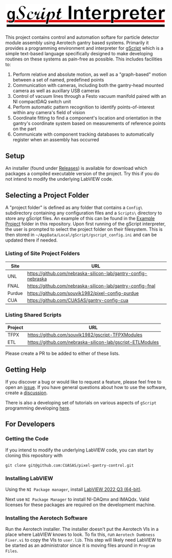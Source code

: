 ![gScript Interpreter](https://raw.githubusercontent.com/CUASAS/pixel-gantry-control/master/gScript_header.png)

This project contains control and automation softare for particle detector module assembly using Aerotech gantry based systems. Primarily it provides a programming environment and interpreter for [gScript](https://github.com/CUASAS/pixel-gantry-control/blob/master/Gantry/gScript%20Application/gScript%20Documentation.md) which is a simple text-based language specifically designed to make developing routines on these systems as pain-free as possible. This includes facilities to:

  1. Perform relative and absolute motion, as well as a "graph-based" motion between a set of named, predefined points
  2. Communication with cameras, including both the gantry-head mounted camera as well as auxillary USB cameras
  3. Control of vacuum lines through a Festo vacuum manifold paired with an NI compactDAQ switch unit
  4. Perform automatic pattern recognition to identify points-of-interest within any camera's field of vision
  5. Coordinate fitting to find a component's location and orientation in the gantry's coordinate system based on measurements of reference points on the part
  6. Communicate with component tracking databases to automatically register when an assembly has occurred


## Setup

An installer (found under [Releases](https://github.com/CUASAS/pixel-gantry-control/releases)) is available for download which packages a compiled executable version of the project. Try this if you do not intend to modify the underlying LabVIEW code.

## Selecting a Project Folder

A "project folder" is defined as any folder that contains a `Config\` subdirectory containing any configuration files and a `Scripts\` directory to store any gScript files. An example of this can be found in the [Example Project](https://github.com/CUASAS/pixel-gantry-control/tree/master/Example%20Project) folder in this repository. Upon first running of the gScript interpreter, the user is prompted to select the project folder on their filesystem. This is then stored in `~/AppData/Local/gScript/gscript_config.ini` and can be updated there if needed.

### Listing of Site Project Folders

| Site      | URL                                                                 |
|-----------|---------------------------------------------------------------------|
| UNL       | https://github.com/nebraska-silicon-lab/gantry-config-nebraska      |
| FNAL      | https://github.com/nebraska-silicon-lab/gantry-config-fnal          |
| Purdue    | https://github.com/souvik1982/pixel-config-purdue                   |
| CUA       | https://github.com/CUASAS/gantry-config-cua                         |

### Listing Shared Scripts

| Project | URL                                                            |
|---------|----------------------------------------------------------------|
| TFPX    | https://github.com/souvik1982/gscript-TFPXModules              |
| ETL     | https://github.com/nebraska-silicon-lab/gscript-ETLModules     |

Please create a PR to be added to either of these lists.

## Getting Help

If you discover a bug or would like to request a feature, please feel free to open an [issue](https://github.com/CUASAS/pixel-gantry-control/issues). If you have general questions about how to use the software, create a [discussion](https://github.com/CUASAS/pixel-gantry-control/discussions).

There is also a developing set of tutorials on various aspects of `gScript` programming developing [here](https://drive.google.com/drive/folders/1jjhutLgPGgwVizSZdoIk1yHqYb2zJ_WL?usp=sharing).

## For Developers

### Getting the Code

If you intend to modify the underlying LabVIEW code, you can start by cloning this repository with

```
git clone git@github.com:CUASAS/pixel-gantry-control.git
```


### Installing LabVIEW

Using the `NI Package manager`, install [LabVIEW 2022 Q3 (64-bit)](http://www.ni.com/download/labview-development-system-2017/6698/en/).

Next use `NI Package Manager` to install NI-DAQmx and IMAQdx. Valid licenses for these packages are required on the development machine. 

### Installing the Aerotech Software

Run the Aerotech installer. The installer doesn't put the Aerotech VIs in a place where LabVIEW knows to look. To fix this, run `Aerotech Dumbness Fixer.vi` to copy the VIs to `user.lib`. This step will likely need LabVIEW to be started as an administrator since it is moving files around in `Program Files`.

